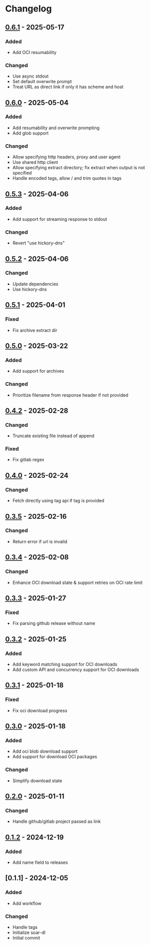 # Changelog

## [0.6.1] - 2025-05-17

### Added

- Add OCI resumability

### Changed

- Use async stdout
- Set default overwrite prompt
- Treat URL as direct link if only it has scheme and host

## [0.6.0] - 2025-05-04

### Added

- Add resumability and overwrite prompting
- Add glob support

### Changed

- Allow specifying http headers, proxy and user agent
- Use shared http client
- Allow specifying extract directory; fix extract when output is not specified
- Handle encoded tags, allow / and trim quotes in tags

## [0.5.3] - 2025-04-06

### Added

- Add support for streaming response to stdout

### Changed

- Revert "use hickory-dns"

## [0.5.2] - 2025-04-06

### Changed

- Update dependencies
- Use hickory-dns

## [0.5.1] - 2025-04-01

### Fixed

- Fix archive extract dir

## [0.5.0] - 2025-03-22

### Added

- Add support for archives

### Changed

- Prioritize filename from response header if not provided

## [0.4.2] - 2025-02-28

### Changed

- Truncate existing file instead of append

### Fixed

- Fix gitlab regex

## [0.4.0] - 2025-02-24

### Changed

- Fetch directly using tag api if tag is provided

## [0.3.5] - 2025-02-16

### Changed

- Return error if url is invalid

## [0.3.4] - 2025-02-08

### Changed

- Enhance OCI download state & support retries on OCI rate limit

## [0.3.3] - 2025-01-27

### Fixed

- Fix parsing github release without name

## [0.3.2] - 2025-01-25

### Added

- Add keyword matching support for OCI downloads
- Add custom API and concurrency support for OCI downloads

## [0.3.1] - 2025-01-18

### Fixed

- Fix oci download progress

## [0.3.0] - 2025-01-18

### Added

- Add oci blob download support
- Add support for download OCI packages

### Changed

- Simplify download state

## [0.2.0] - 2025-01-11

### Changed

- Handle github/gitlab project passed as link

## [0.1.2] - 2024-12-19

### Added

- Add name field to releases

## [0.1.1] - 2024-12-05

### Added

- Add workflow

### Changed

- Handle tags
- Initialize soar-dl
- Initial commit

[0.6.1]: https://github.com/pkgforge/soar-dl/compare/v0.6.0..v0.6.1
[0.6.0]: https://github.com/pkgforge/soar-dl/compare/v0.5.3..v0.6.0
[0.5.3]: https://github.com/pkgforge/soar-dl/compare/v0.5.2..v0.5.3
[0.5.2]: https://github.com/pkgforge/soar-dl/compare/v0.5.1..v0.5.2
[0.5.1]: https://github.com/pkgforge/soar-dl/compare/v0.5.0..v0.5.1
[0.5.0]: https://github.com/pkgforge/soar-dl/compare/v0.4.2..v0.5.0
[0.4.2]: https://github.com/pkgforge/soar-dl/compare/v0.4.0..v0.4.2
[0.4.0]: https://github.com/pkgforge/soar-dl/compare/v0.3.5..v0.4.0
[0.3.5]: https://github.com/pkgforge/soar-dl/compare/v0.3.4..v0.3.5
[0.3.4]: https://github.com/pkgforge/soar-dl/compare/v0.3.3..v0.3.4
[0.3.3]: https://github.com/pkgforge/soar-dl/compare/v0.3.2..v0.3.3
[0.3.2]: https://github.com/pkgforge/soar-dl/compare/v0.3.1..v0.3.2
[0.3.1]: https://github.com/pkgforge/soar-dl/compare/v0.3.0..v0.3.1
[0.3.0]: https://github.com/pkgforge/soar-dl/compare/v0.2.0..v0.3.0
[0.2.0]: https://github.com/pkgforge/soar-dl/compare/v0.1.2..v0.2.0
[0.1.2]: https://github.com/pkgforge/soar-dl/compare/v0.1.1..v0.1.2

<!-- generated by git-cliff -->

